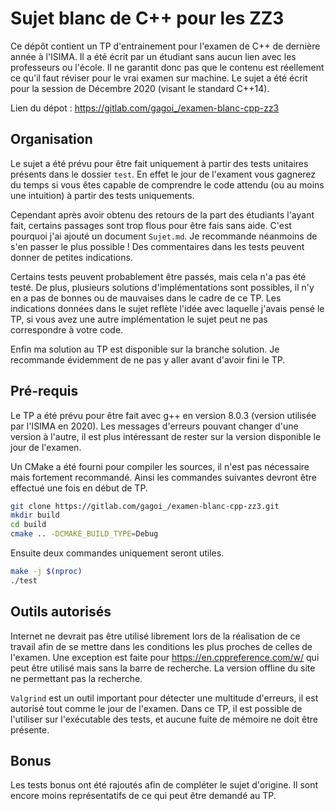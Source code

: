 # Sujet blanc de C++ pour les ZZ3

Ce dépôt contient un TP d'entrainement pour l'examen de C++ de dernière année à l'ISIMA. Il a été écrit par un étudiant sans aucun lien avec les professeurs ou l'école. Il ne garantit donc pas que le contenu est réellement ce qu'il faut réviser pour le vrai examen sur machine. Le sujet a été écrit pour la session de Décembre 2020 (visant le standard C++14).

Lien du dépot : https://gitlab.com/gagoi_/examen-blanc-cpp-zz3

## Organisation

Le sujet a été prévu pour être fait uniquement à partir des tests unitaires présents dans le dossier `test`. En effet le jour de l'exament vous gagnerez du temps si vous êtes capable de comprendre le code attendu (ou au moins une intuition) à partir des tests uniquements.

Cependant après avoir obtenu des retours de la part des étudiants l'ayant fait, certains passages sont trop flous pour être fais sans aide. C'est pourquoi j'ai ajouté un document `Sujet.md`. Je recommande néanmoins de s'en passer le plus possible ! Des commentaires dans les tests peuvent donner de petites indications.

Certains tests peuvent probablement être passés, mais cela n'a pas été testé. De plus, plusieurs solutions d'implémentations sont possibles, il n'y en a pas de bonnes ou de mauvaises dans le cadre de ce TP. Les indications données dans le sujet reflète l'idée avec laquelle j'avais pensé le TP, si vous avez une autre implémentation le sujet peut ne pas correspondre à votre code.

Enfin ma solution au TP est disponible sur la branche solution. Je recommande évidemment de ne pas y aller avant d'avoir fini le TP.

## Pré-requis

Le TP a été prévu pour être fait avec g++ en version 8.0.3 (version utilisée par l'ISIMA en 2020). Les messages d'erreurs pouvant changer d'une version à l'autre, il est plus intéressant de rester sur la version disponible le jour de l'examen.

Un CMake a été fourni pour compiler les sources, il n'est pas nécessaire mais fortement recommandé. Ainsi les commandes suivantes devront être effectué une fois en début de TP.

```bash
git clone https://gitlab.com/gagoi_/examen-blanc-cpp-zz3.git
mkdir build
cd build
cmake .. -DCMAKE_BUILD_TYPE=Debug
```

Ensuite deux commandes uniquement seront utiles.

```bash
make -j $(nproc)
./test
```

## Outils autorisés

Internet ne devrait pas être utilisé librement lors de la réalisation de ce travail afin de se mettre dans les conditions les plus proches de celles de l'examen. Une exception est faite pour https://en.cppreference.com/w/ qui peut être utilisé mais sans la barre de recherche. La version offline du site ne permettant pas la recherche.

`Valgrind` est un outil important pour détecter une multitude d'erreurs, il est autorisé tout comme le jour de l'examen. Dans ce TP, il est possible de l'utiliser sur l'exécutable des tests, et aucune fuite de mémoire ne doit être présente.

## Bonus

Les tests bonus ont été rajoutés afin de compléter le sujet d'origine. Il sont encore moins représentatifs de ce qui peut être demandé au TP.